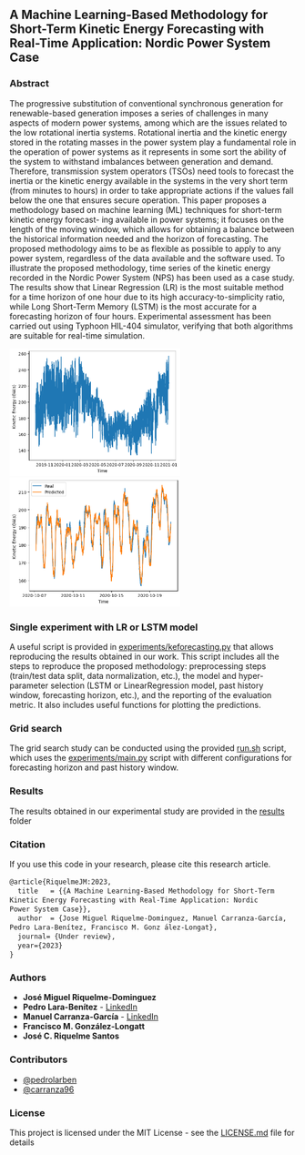 ## A Machine Learning-Based Methodology for Short-Term Kinetic Energy Forecasting with Real-Time Application: Nordic Power System Case

### Abstract
The progressive substitution of conventional synchronous generation for renewable-based generation imposes a series of challenges in many aspects of modern power systems, among which are the issues related to the low rotational inertia systems. Rotational inertia and the kinetic energy stored in the rotating masses in the power system play a fundamental role in the operation
of power systems as it represents in some sort the ability of the system to withstand imbalances between generation and demand.
Therefore, transmission system operators (TSOs) need tools to forecast the inertia or the kinetic energy available in the systems in
the very short term (from minutes to hours) in order to take appropriate actions if the values fall below the one that ensures secure
operation. This paper proposes a methodology based on machine learning (ML) techniques for short-term kinetic energy forecast-
ing available in power systems; it focuses on the length of the moving window, which allows for obtaining a balance between the
historical information needed and the horizon of forecasting. The proposed methodology aims to be as flexible as possible to apply
to any power system, regardless of the data available and the software used. To illustrate the proposed methodology, time series
of the kinetic energy recorded in the Nordic Power System (NPS) has been used as a case study. The results show that Linear
Regression (LR) is the most suitable method for a time horizon of one hour due to its high accuracy-to-simplicity ratio, while
Long Short-Term Memory (LSTM) is the most accurate for a forecasting horizon of four hours. Experimental assessment has been
carried out using Typhoon HIL-404 simulator, verifying that both algorithms are suitable for real-time simulation.

<img src='figures/historic.png' width='300'>
<img src='figures/predsMean.png' width='300'>

### Single experiment with LR or LSTM model

A useful script is provided in [experiments/keforecasting.py](experiments/keforecasting.py) that allows reproducing the results obtained in our work.
This script includes all the steps to reproduce the proposed methodology: preprocessing steps (train/test data split, data normalization, etc.), the model and hyper-parameter selection (LSTM or LinearRegression model, past history window, forecasting horizon, etc.), and the reporting of the evaluation metric. It also includes
useful functions for plotting the predictions.


### Grid search

The grid search study can be conducted using the provided [run.sh](run.sh) script, which uses the [experiments/main.py](experiments/main.py) script with different configurations for forecasting horizon and past history window.

### Results

The results obtained in our experimental study are provided in the [results](#results/) folder

### Citation <a name="citation"></a>

If you use this code in your research, please cite this research article.

```
@article{RiquelmeJM:2023,
  title   = {{A Machine Learning-Based Methodology for Short-Term Kinetic Energy Forecasting with Real-Time Application: Nordic
Power System Case}},
  author  = {Jose Miguel Riquelme-Dominguez, Manuel Carranza-García, Pedro Lara-Benítez, Francisco M. Gonz ́alez-Longat},
  journal= {Under review},
  year={2023}
}
```

### Authors <a name="authors"></a>

* **José Miguel Riquelme-Dominguez**
* **Pedro Lara-Benítez** - [LinkedIn](www.linkedin.com/in/pedrolarben)
* **Manuel Carranza-García** - [LinkedIn](https://www.linkedin.com/in/manuelcarranzagarcia96/)
* **Francisco M. González-Longatt**
* **José C. Riquelme Santos**

### Contributors
* [@pedrolarben](https://github.com/pedrolarben)
* [@carranza96](https://github.com/carranza96)

### License<a name="license"></a>

This project is licensed under the MIT License - see the [LICENSE.md](LICENSE.md) file for details